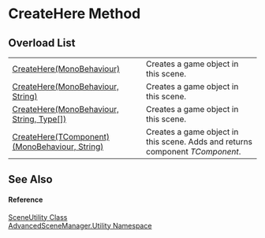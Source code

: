 # CreateHere Method


## Overload List
<table>
<tr>
<td><a href="M_AdvancedSceneManager_Utility_SceneUtility_CreateHere">CreateHere(MonoBehaviour)</a></td>
<td>Creates a game object in this scene.</td></tr>
<tr>
<td><a href="M_AdvancedSceneManager_Utility_SceneUtility_CreateHere_1">CreateHere(MonoBehaviour, String)</a></td>
<td>Creates a game object in this scene.</td></tr>
<tr>
<td><a href="M_AdvancedSceneManager_Utility_SceneUtility_CreateHere_2">CreateHere(MonoBehaviour, String, Type[])</a></td>
<td>Creates a game object in this scene.</td></tr>
<tr>
<td><a href="M_AdvancedSceneManager_Utility_SceneUtility_CreateHere__1">CreateHere(TComponent)(MonoBehaviour, String)</a></td>
<td>Creates a game object in this scene. Adds and returns component <em>TComponent</em>.</td></tr>
</table>

## See Also


#### Reference
<a href="T_AdvancedSceneManager_Utility_SceneUtility">SceneUtility Class</a>  
<a href="N_AdvancedSceneManager_Utility">AdvancedSceneManager.Utility Namespace</a>  
